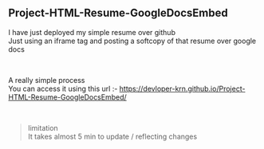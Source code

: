 ## Project-HTML-Resume-GoogleDocsEmbed   
    
I have just deployed my simple resume over github    
Just using an iframe tag and posting a softcopy of that resume over google docs   
   
   
  <br>
      
A really simple process    
You can access it using this url :-   https://devloper-krn.github.io/Project-HTML-Resume-GoogleDocsEmbed/   
   
   <br>
   
> limitation   
> It takes almost 5 min to update / reflecting changes    
